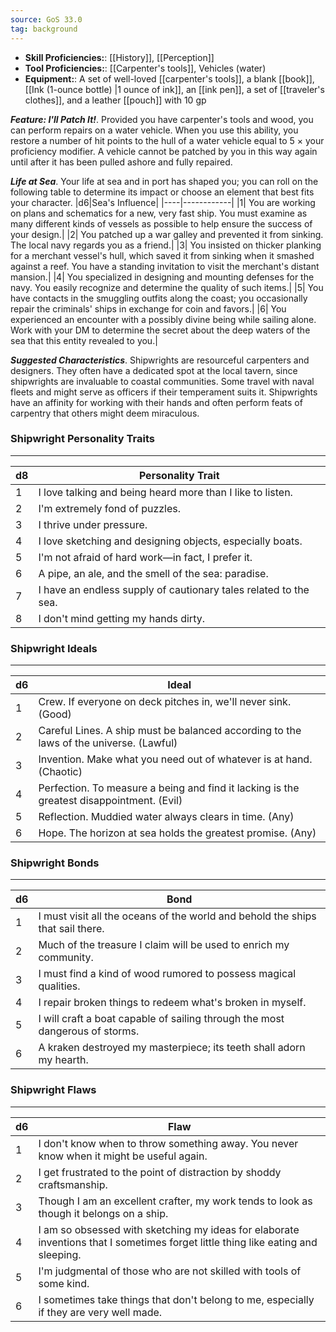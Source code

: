 ```yaml
---
source: GoS 33.0
tag: background
---
```



- **Skill Proficiencies:**: [[History]], [[Perception]]
- **Tool Proficiencies:**: [[Carpenter's tools]], Vehicles (water)
- **Equipment:**: A set of well-loved [[carpenter's tools]], a blank [[book]], [[Ink (1-ounce bottle) \|1 ounce of ink]], an [[ink pen]], a set of [[traveler's clothes]], and a leather [[pouch]] with 10 gp


**_Feature: I'll Patch It!_**. Provided you have carpenter's tools and wood, you can perform repairs on a water vehicle. When you use this ability, you restore a number of hit points to the hull of a water vehicle equal to 5 × your proficiency modifier. A vehicle cannot be patched by you in this way again until after it has been pulled ashore and fully repaired.

**_Life at Sea_**. Your life at sea and in port has shaped you; you can roll on the following table to determine its impact or choose an element that best fits your character.
|d6|Sea's Influence|
|----|------------|
|1| You are working on plans and schematics for a new, very fast ship. You must examine as many different kinds of vessels as possible to help ensure the success of your design.|
|2| You patched up a war galley and prevented it from sinking. The local navy regards you as a friend.|
|3| You insisted on thicker planking for a merchant vessel's hull, which saved it from sinking when it smashed against a reef. You have a standing invitation to visit the merchant's distant mansion.|
|4| You specialized in designing and mounting defenses for the navy. You easily recognize and determine the quality of such items.|
|5| You have contacts in the smuggling outfits along the coast; you occasionally repair the criminals' ships in exchange for coin and favors.|
|6| You experienced an encounter with a possibly divine being while sailing alone. Work with your DM to determine the secret about the deep waters of the sea that this entity revealed to you.|


**_Suggested Characteristics_**. Shipwrights are resourceful carpenters and designers. They often have a dedicated spot at the local tavern, since shipwrights are invaluable to coastal communities. Some travel with naval fleets and might serve as officers if their temperament suits it. Shipwrights have an affinity for working with their hands and often perform feats of carpentry that others might deem miraculous.
### Shipwright Personality Traits
---
|d8|Personality Trait|
|----|------------|
|1|I love talking and being heard more than I like to listen.|
|2|I'm extremely fond of puzzles.|
|3|I thrive under pressure.|
|4|I love sketching and designing objects, especially boats.|
|5|I'm not afraid of hard work—in fact, I prefer it.|
|6|A pipe, an ale, and the smell of the sea: paradise.|
|7|I have an endless supply of cautionary tales related to the sea.|
|8|I don't mind getting my hands dirty.|

### Shipwright Ideals
---
|d6|Ideal|
|----|------------|
|1|Crew. If everyone on deck pitches in, we'll never sink. (Good)|
|2|Careful Lines. A ship must be balanced according to the laws of the universe. (Lawful)|
|3|Invention. Make what you need out of whatever is at hand. (Chaotic)|
|4|Perfection. To measure a being and find it lacking is the greatest disappointment. (Evil)|
|5|Reflection. Muddied water always clears in time. (Any)|
|6|Hope. The horizon at sea holds the greatest promise. (Any)|

### Shipwright Bonds
---
|d6|Bond|
|----|------------|
|1|I must visit all the oceans of the world and behold the ships that sail there.|
|2|Much of the treasure I claim will be used to enrich my community.|
|3|I must find a kind of wood rumored to possess magical qualities.|
|4|I repair broken things to redeem what's broken in myself.|
|5|I will craft a boat capable of sailing through the most dangerous of storms.|
|6|A kraken destroyed my masterpiece; its teeth shall adorn my hearth.|

### Shipwright Flaws
---
|d6|Flaw|
|----|------------|
|1|I don't know when to throw something away. You never know when it might be useful again.|
|2|I get frustrated to the point of distraction by shoddy craftsmanship.|
|3|Though I am an excellent crafter, my work tends to look as though it belongs on a ship.|
|4|I am so obsessed with sketching my ideas for elaborate inventions that I sometimes forget little thing like eating and sleeping.|
|5|I'm judgmental of those who are not skilled with tools of some kind.|
|6|I sometimes take things that don't belong to me, especially if they are very well made.|

